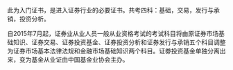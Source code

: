 此为入门证书，是进入证券行业的必要证书。共考四科：基础，交易，发行与承销，投资分析。

自2015年7月起，证券业从业人员一般从业资格考试的考试科目将由原证券市场基础知识、证券交易、证券投资基金、证券投资分析和证券发行与承销五个科目调整为证券市场基本法律法规和金融市场基础知识两个科目。证劵投资基金单独分离出来，变为基金从业证由中国基金业协会主办。